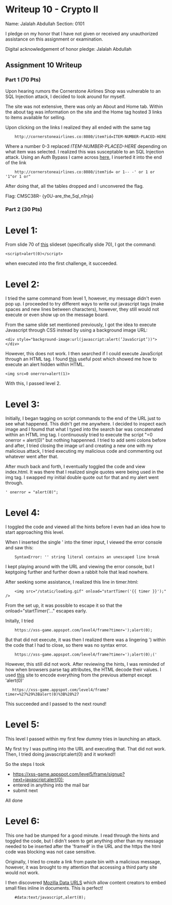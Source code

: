 Writeup 10 - Crypto II
=====

Name: Jalalah Abdullah
Section: 0101

I pledge on my honor that I have not given or received any unauthorized assistance on this assignment or examination.

Digital acknowledgement of honor pledge: Jalalah Abdullah

## Assignment 10 Writeup

### Part 1 (70 Pts)

Upon hearing rumors the Cornerstone Airlines Shop was vulnerable to an SQL Injection attack, I decided to look around for myself. 

The site was not extensive, there was only an About and Home tab. Within the about tag was information on the site and the Home tag hosted 3 links to items available for selling.

Upon clicking on the links I realized they all ended with the same tag

        http://cornerstoneairlines.co:8080/item?id=ITEM-NUMBER-PLACED-HERE
        
Where a number 0-3 replaced *ITEM-NUMBER-PLACED-HERE* depending on what item was selected. I realized this was susceptable to an SQL Injection attack. Using an Auth Bypass I came across [here](https://www.owasp.org/index.php/SQL_Injection_Bypassing_WAF), I inserted it into the end of the link

        http://cornerstoneairlines.co:8080/item?id= or 1-- -' or 1 or '1"or 1 or"
        
After doing that, all the tables dropped and I unconvered the flag. 

Flag: CMSC38R- {y0U-are_the_5ql_n1nja}

### Part 2 (30 Pts)

# Level 1: 

From slide 70 of [this](https://www.cs.umd.edu/class/fall2018/cmsc330/lectures/22-web-security.pdf) slideset (specifically slide 70), I got the command:

    <script>alert(0)</script> 
when executed into the first challenge, it succeeded. 

# Level 2:

I tried the same command from level 1, however, my message didn't even pop up. I proceeded to try different ways to write out javascript tags (make spaces and new lines between characters), however, they still would not execute or even show up on the message board. 

From the same slide set mentioned previously, I got the idea to execute Javascript through CSS instead by using a background image URL: 

    <div style="background-image:url(javascript:alert(’JavaScript’))"></div>
    
However, this does not work. I then searched if I could execute JavaScript through an HTML tag. I found [this](https://stackoverflow.com/questions/37435077/execute-javascript-for-xss-without-script-tags) useful post which showed me how to execute an alert hidden within HTML.

    <img src=0 onerror=alert(1)>
    
With this, I passed level 2.

# Level 3: 

Initially, I began tagging on script commands to the end of the URL just to see what happened. This didn't get me anywhere. I decided to inspect each image and I foumd that what I typed into the search bar was concatenated within an HTML img tag. I continuously tried to execute the script "=0 onerror = alert(0)" but nothing happenned. I tried to add semi colons before and after, I tried closing the image url and creating a new one with my malicious attack, I tried executing my malicious code and commenting out whatever went after that.

After much back and forth, I eventually toggled the code and view index.html. It was there that I realized single quotes were being used in the img tag. I swapped my initial double quote out for that and my alert went through.  

    ' onerror = "alert(0)";

# Level 4:

I toggled the code and viewed all the hints before I even had an idea how to start approaching this level. 

When I inserted the single ' into the timer input, I viewed the error console and saw this: 

        SyntaxError: '' string literal contains an unescaped line break
        
I kept playing around with the URL and viewing the error console, but I keptgoing further and further down a rabbit hole that lead nowhere.

After seeking some assistance, I realized this line in timer.html:

        <img src="/static/loading.gif" onload="startTimer('{{ timer }}');" />
   
From the set up, it was possible to escape it so that the onload="startTimer('..." escapes early.

Initally, I tried

        https://xss-game.appspot.com/level4/frame?timer=');alert(0);

But that did not execute, it was then I realized there was a lingering ') within the code that I had to close, so there was no syntax error. 

        https://xss-game.appspot.com/level4/frame?timer=');alert(0);('

However, this still did not work. After reviewing the hints, I was reminded of how when browsers parse tag attributes, the HTML decode their values. I used [this]() site to encode everything from the previous attempt except 'alert(0)'

       https://xss-game.appspot.com/level4/frame?timer=%27%29%3Balert(0)%3B%28%27
 
This succeeded and I passed to the next round!

# Level 5:

This level I passed within my first few dummy tries in launching an attack.

My first try I was putting <script>alert(0)</script> into the URL and executing that. That did not work. Then, I tried doing javascript:alert(0) and it worked!!

So the steps I took

* https://xss-game.appspot.com/level5/frame/signup?next=javascript:alert(0); 
* entered in anything into the mail bar
* submit next

All done
 
# Level 6:

This one had be stumped for a good minute. I read through the hints and toggled the code, but I didn't seem to get anything other than my message needed to be inserted after the 'frame#' in the URL and the https the html code was blocking was not case sensitive.

Originally, I tried to create a link from paste bin with a malicious message, however, it was brought to my attention that accessing a third party site would not work.

I then discovered [Mozilla Data URLS](https://developer.mozilla.org/en-US/docs/Web/HTTP/Basics_of_HTTP/Data_URIs) which allow content creators to embed small files inline in documents. This is perfect! 

        #data:text/javascript,alert(0);
